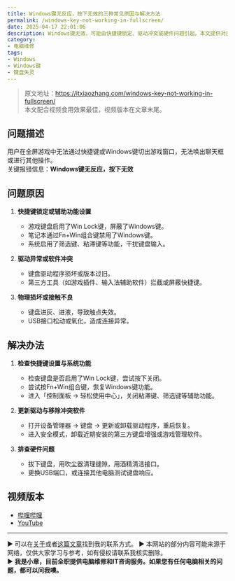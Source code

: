 ```yaml
---
title: Windows键无反应，按下无效的三种常见原因与解决方法
permalink: /windows-key-not-working-in-fullscreen/
date: 2025-04-17 22:01:06
description: Windows键无效，可能由快捷键锁定、驱动冲突或硬件问题引起。本文提供对应的排查与修复步骤。
category:
- 电脑维修
tags:
- Windows
- Windows键
- 键盘失灵
---
```


> 原文地址：<https://itxiaozhang.com/windows-key-not-working-in-fullscreen/>  
> 本文配合视频食用效果最佳，视频版本在文章末尾。

## 问题描述  

用户在全屏游戏中无法通过快捷键或Windows键切出游戏窗口，无法唤出聊天框或进行其他操作。  
关键报错信息：**Windows键无反应，按下无效**

## 问题原因  

1. **快捷键锁定或辅助功能设置**  
   - 游戏键盘启用了Win Lock键，屏蔽了Windows键。  
   - 笔记本通过Fn+Win组合键禁用了Windows键。  
   - 系统启用了筛选键、粘滞键等功能，干扰键盘输入。

2. **驱动异常或软件冲突**  
   - 键盘驱动程序损坏或版本过旧。  
   - 第三方工具（如游戏插件、输入法辅助软件）拦截或屏蔽快捷键。

3. **物理损坏或接触不良**  
   - 键盘进灰、进液，导致触点失效。  
   - USB接口松动或氧化，造成连接异常。

## 解决办法  

1. **检查快捷键设置与系统功能**  
   - 检查键盘是否启用了Win Lock键，尝试按下关闭。  
   - 尝试按Fn+Win组合键，恢复Windows键功能。  
   - 进入「控制面板 → 轻松使用中心」，关闭粘滞键、筛选键等辅助功能。  

2. **更新驱动与移除冲突软件**  
   - 打开设备管理器 → 键盘 → 更新或卸载驱动程序，重启恢复。  
   - 进入安全模式，卸载近期安装的第三方键盘增强或游戏管理软件。  

3. **排查硬件问题**  
   - 拔下键盘，用吹尘器清理缝隙，用酒精清洁接口。  
   - 更换USB端口，或连接其他电脑测试键盘响应。

## 视频版本

- [哔哩哔哩](https://space.bilibili.com/3546607630944387)
- [YouTube](https://www.youtube.com/@itxiaozhang)

---
▶ 可以在[关于](https://itxiaozhang.com/about/)或者[这篇文章](https://itxiaozhang.com/about-computer-repair-services-with-me/)找到我的联系方式。
▶ 本网站的部分内容可能来源于网络，仅供大家学习与参考，如有侵权请联系我核实删除。  
▶ **我是小章，目前全职提供电脑维修和IT咨询服务。如果您有任何电脑相关的问题，都可以问我噢。**  
